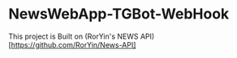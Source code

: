 # NewsWebApp-TGBot-WebHook

This project is Built on (RorYin's NEWS API)[https://github.com/RorYin/News-API]
